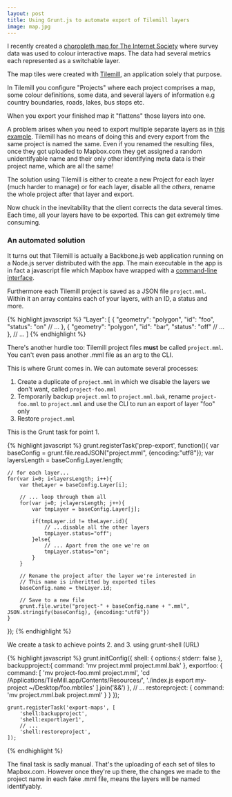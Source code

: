 ```yaml
---
layout: post
title: Using Grunt.js to automate export of Tilemill layers
image: map.jpg
---
```


I recently created a [choropleth map for The Internet Society](http://www.internetsociety.org/map/global-internet-report/) where survey data was used to colour interactive maps. The data had several metrics each represented as a switchable layer.

The map tiles were created with [Tilemill](https://www.mapbox.com/tilemill/), an application solely that purpose.

In Tilemill you configure "Projects" where each project comprises a map, some colour definitions, some data, and several layers of information e.g country boundaries, roads, lakes, bus stops etc.

When you export your finished map it "flattens" those layers into one.

A problem arises when you need to export multiple separate layers as in [this example](https://www.mapbox.com/mapbox.js/example/v1.0.0/layers/). Tilemill has no means of doing this and every export from the same project is named the same. Even if you renamed the resulting files, once they got uploaded to Mapbox.com they get assigned a random unidentifyable name and their only other identifying meta data is their project name, which are all the same!

The solution using Tilemill is either to create a new Project for each layer (much harder to manage) or for each layer, disable all the *others*, rename the whole project after that layer and export.

Now chuck in the inevitability that the client corrects the data several times. Each time, all your layers have to be exported. This can get extremely time consuming.

<h3>An automated solution</h3>

It turns out that Tilemill is actually a Backbone.js web application running on a Node.js server distributed with the app. The main executable in the app is in fact a javascript file which Mapbox have wrapped with a [command-line interface](https://www.mapbox.com/tilemill/docs/manual/exporting/). 

Furthermore each Tilemill project is saved as a JSON file `project.mml`. Within it an array contains each of your layers, with an ID, a status and more.

{% highlight javascript %}
"Layer": [
    {
      "geometry": "polygon",
      "id": "foo",
      "status": "on"
      // ...
    },
    {
      "geometry": "polygon",
      "id": "bar",
      "status": "off"
      // ...
    },
    // ...
]
{% endhighlight %}

There's another hurdle too: Tilemill project files **must** be called `project.mml`. You can't even pass another .mml file as an arg to the CLI.

This is where Grunt comes in. We can automate several processes:

1. Create a duplicate of `project.mml` in which we disable the layers we don't want, called `project-foo.mml`
1. Temporarily backup `project.mml` to `project.mml.bak`, rename `project-foo.mml` to `project.mml` and use the CLI to run an export of layer "foo" only
1. Restore `project.mml`

This is the Grunt task for point 1.

{% highlight javascript %}
grunt.registerTask('prep-export', function(){
    var baseConfig = grunt.file.readJSON("project.mml", {encoding:"utf8"});
    var layersLength = baseConfig.Layer.length;

    // for each layer...
    for(var i=0; i<layersLength; i++){
        var theLayer = baseConfig.Layer[i];

        // ... loop through them all
        for(var j=0; j<layersLength; j++){
            var tmpLayer = baseConfig.Layer[j];

            if(tmpLayer.id != theLayer.id){
            	// ...disable all the other layers
                tmpLayer.status="off";
            }else{
            	// ... Apart from the one we're on
                tmpLayer.status="on";
            }
        }

        // Rename the project after the layer we're interested in
        // This name is inheritted by exported tiles
        baseConfig.name = theLayer.id;

        // Save to a new file
        grunt.file.write("project-" + baseConfig.name + ".mml", JSON.stringify(baseConfig), {encoding:"utf8"})
    }
});
{% endhighlight %}

We create a task to achieve points 2. and 3. using grunt-shell (URL) 

{% highlight javascript %}
	grunt.initConfig({
		shell: {
		 	options:{
                stderr: false
            },
            backupproject:{
                command: 'mv project.mml project.mml.bak'
            },
            exportfoo: {
                command: [
                    'mv project-foo.mml project.mml',
                    'cd /Applications/TileMill.app/Contents/Resources/',
                    './index.js export my-project ~/Desktop/foo.mbtiles'
                ].join('&&')
            },
            // ...
            restoreproject: {
                command: 'mv project.mml.bak project.mml'
            }
        }
	});

    grunt.registerTask('export-maps', [
        'shell:backupproject',
        'shell:exportlayer1',
        // ...
        'shell:restoreproject',
    ]);
{% endhighlight %}

The final task is sadly manual. That's the uploading of each set of tiles to Mapbox.com. However once they're up there, the changes we made to the project name in each fake .mml file, means the layers will be named identifyably.